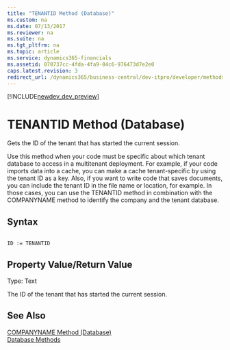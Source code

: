 ```yaml
---
title: "TENANTID Method (Database)"
ms.custom: na
ms.date: 07/13/2017
ms.reviewer: na
ms.suite: na
ms.tgt_pltfrm: na
ms.topic: article
ms.service: dynamics365-financials
ms.assetid: 070737cc-4fda-4fa9-84c6-976473d7e2e0
caps.latest.revision: 3
redirect_url: /dynamics365/business-central/dev-itpro/developer/methods/devenv-al-method-reference
---
```


[!INCLUDE[newdev_dev_preview](../includes/newdev_dev_preview.md)]

# TENANTID Method (Database)
Gets the ID of the tenant that has started the current session.  
  
 Use this method when your code must be specific about which tenant database to access in a multitenant deployment. For example, if your code imports data into a cache, you can make a cache tenant-specific by using the tenant ID as a key. Also, if you want to write code that saves documents, you can include the tenant ID in the file name or location, for example. In those cases, you can use the TENANTID method in combination with the COMPANYNAME method to identify the company and the tenant database.  
  
## Syntax  
  
```  
  
ID := TENANTID  
```  
  
## Property Value/Return Value  
 Type: Text  
  
 The ID of the tenant that has started the current session.  
  
## See Also  
 <!--Links [Multitenant Deployment Architecture](Multitenant-Deployment-Architecture.md)-->   
 [COMPANYNAME Method \(Database\)](devenv-COMPANYNAME-Method-Database.md)   
 [Database Methods](devenv-database-methods.md)